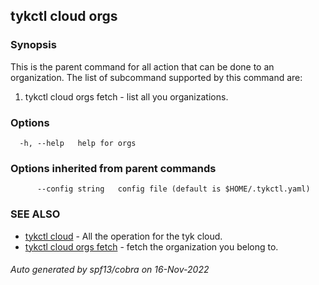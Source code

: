 ## tykctl cloud orgs



### Synopsis


This is the parent command for all action that can be done to an organization.
The list of subcommand supported by this command are:
1. tykctl cloud orgs fetch - list all you organizations.


### Options

```
  -h, --help   help for orgs
```

### Options inherited from parent commands

```
      --config string   config file (default is $HOME/.tykctl.yaml)
```

### SEE ALSO

* [tykctl cloud](tykctl_cloud.md)	 - All the operation for the tyk cloud.
* [tykctl cloud orgs fetch](tykctl_cloud_orgs_fetch.md)	 - fetch the organization you belong to.

###### Auto generated by spf13/cobra on 16-Nov-2022
